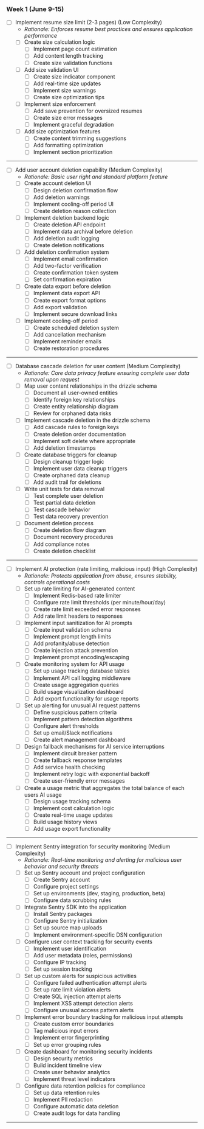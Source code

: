 ### Week 1 (June 9-15)
- [ ] Implement resume size limit (2-3 pages) (Low Complexity)
  - *Rationale: Enforces resume best practices and ensures application performance*
  - [ ] Create size calculation logic
    - [ ] Implement page count estimation
    - [ ] Add content length tracking
    - [ ] Create size validation functions
  - [ ] Add size validation UI
    - [ ] Create size indicator component
    - [ ] Add real-time size updates
    - [ ] Implement size warnings
    - [ ] Create size optimization tips
  - [ ] Implement size enforcement
    - [ ] Add save prevention for oversized resumes
    - [ ] Create size error messages
    - [ ] Implement graceful degradation
  - [ ] Add size optimization features
    - [ ] Create content trimming suggestions
    - [ ] Add formatting optimization
    - [ ] Implement section prioritization
---
- [ ] Add user account deletion capability (Medium Complexity)
  - *Rationale: Basic user right and standard platform feature*
  - [ ] Create account deletion UI
    - [ ] Design deletion confirmation flow
    - [ ] Add deletion warnings
    - [ ] Implement cooling-off period UI
    - [ ] Create deletion reason collection
  - [ ] Implement deletion backend logic
    - [ ] Create deletion API endpoint
    - [ ] Implement data archival before deletion
    - [ ] Add deletion audit logging
    - [ ] Create deletion notifications
  - [ ] Add deletion confirmation system
    - [ ] Implement email confirmation
    - [ ] Add two-factor verification
    - [ ] Create confirmation token system
    - [ ] Set confirmation expiration
  - [ ] Create data export before deletion
    - [ ] Implement data export API
    - [ ] Create export format options
    - [ ] Add export validation
    - [ ] Implement secure download links
  - [ ] Implement cooling-off period
    - [ ] Create scheduled deletion system
    - [ ] Add cancellation mechanism
    - [ ] Implement reminder emails
    - [ ] Create restoration procedures
---

- [ ] Database cascade deletion for user content (Medium Complexity)
  - *Rationale: Core data privacy feature ensuring complete user data removal upon request*
  - [ ] Map user content relationships in the drizzle schema
    - [ ] Document all user-owned entities
    - [ ] Identify foreign key relationships
    - [ ] Create entity relationship diagram
    - [ ] Review for orphaned data risks
  - [ ] Implement cascade deletion in the drizzle schema
    - [ ] Add cascade rules to foreign keys
    - [ ] Create deletion order documentation
    - [ ] Implement soft delete where appropriate
    - [ ] Add deletion timestamps
  - [ ] Create database triggers for cleanup
    - [ ] Design cleanup trigger logic
    - [ ] Implement user data cleanup triggers
    - [ ] Create orphaned data cleanup
    - [ ] Add audit trail for deletions
  - [ ] Write unit tests for data removal
    - [ ] Test complete user deletion
    - [ ] Test partial data deletion
    - [ ] Test cascade behavior
    - [ ] Test data recovery prevention
  - [ ] Document deletion process
    - [ ] Create deletion flow diagram
    - [ ] Document recovery procedures
    - [ ] Add compliance notes
    - [ ] Create deletion checklist
---

- [ ] Implement AI protection (rate limiting, malicious input) (High Complexity)
  - *Rationale: Protects application from abuse, ensures stability, controls operational costs*
  - [ ] Set up rate limiting for AI-generated content
    - [ ] Implement Redis-based rate limiter
    - [ ] Configure rate limit thresholds (per minute/hour/day)
    - [ ] Create rate limit exceeded error responses
    - [ ] Add rate limit headers to responses
  - [ ] Implement input sanitization for AI prompts
    - [ ] Create input validation schema
    - [ ] Implement prompt length limits
    - [ ] Add profanity/abuse detection
    - [ ] Create injection attack prevention
    - [ ] Implement prompt encoding/escaping
  - [ ] Create monitoring system for API usage
    - [ ] Set up usage tracking database tables
    - [ ] Implement API call logging middleware
    - [ ] Create usage aggregation queries
    - [ ] Build usage visualization dashboard
    - [ ] Add export functionality for usage reports
  - [ ] Set up alerting for unusual AI request patterns
    - [ ] Define suspicious pattern criteria
    - [ ] Implement pattern detection algorithms
    - [ ] Configure alert thresholds
    - [ ] Set up email/Slack notifications
    - [ ] Create alert management dashboard
  - [ ] Design fallback mechanisms for AI service interruptions
    - [ ] Implement circuit breaker pattern
    - [ ] Create fallback response templates
    - [ ] Add service health checking
    - [ ] Implement retry logic with exponential backoff
    - [ ] Create user-friendly error messages
  - [ ] Create a usage metric that aggregates the total balance of each users AI usage
    - [ ] Design usage tracking schema
    - [ ] Implement cost calculation logic
    - [ ] Create real-time usage updates
    - [ ] Build usage history views
    - [ ] Add usage export functionality
---

- [ ] Implement Sentry integration for security monitoring (Medium Complexity)
  - *Rationale: Real-time monitoring and alerting for malicious user behavior and security threats*
  - [ ] Set up Sentry account and project configuration
    - [ ] Create Sentry account
    - [ ] Configure project settings
    - [ ] Set up environments (dev, staging, production, beta)
    - [ ] Configure data scrubbing rules
  - [ ] Integrate Sentry SDK into the application
    - [ ] Install Sentry packages
    - [ ] Configure Sentry initialization
    - [ ] Set up source map uploads
    - [ ] Implement environment-specific DSN configuration
  - [ ] Configure user context tracking for security events
    - [ ] Implement user identification
    - [ ] Add user metadata (roles, permissions)
    - [ ] Configure IP tracking
    - [ ] Set up session tracking
  - [ ] Set up custom alerts for suspicious activities
    - [ ] Configure failed authentication attempt alerts
    - [ ] Set up rate limit violation alerts
    - [ ] Create SQL injection attempt alerts
    - [ ] Implement XSS attempt detection alerts
    - [ ] Configure unusual access pattern alerts
  - [ ] Implement error boundary tracking for malicious input attempts
    - [ ] Create custom error boundaries
    - [ ] Tag malicious input errors
    - [ ] Implement error fingerprinting
    - [ ] Set up error grouping rules
  - [ ] Create dashboard for monitoring security incidents
    - [ ] Design security metrics
    - [ ] Build incident timeline view
    - [ ] Create user behavior analytics
    - [ ] Implement threat level indicators
  - [ ] Configure data retention policies for compliance
    - [ ] Set up data retention rules
    - [ ] Implement PII redaction
    - [ ] Configure automatic data deletion
    - [ ] Create audit logs for data handling
---
